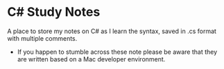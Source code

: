 # C# Study Notes

A place to store my notes on C# as I learn the syntax, saved in .cs format with multiple comments.

- If you happen to stumble across these note please be aware that they are written based on a Mac developer environment.